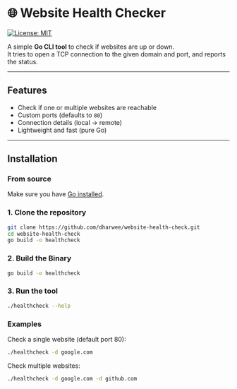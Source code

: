 # 🌐 Website Health Checker


[![License: MIT](https://img.shields.io/badge/License-MIT-blue.svg)](LICENSE)

A simple **Go CLI tool** to check if websites are up or down.  
It tries to open a TCP connection to the given domain and port, and reports the status.

---

##  Features
- Check if one or multiple websites are reachable  
- Custom ports (defaults to `80`)  
- Connection details (local → remote)  
- Lightweight and fast (pure Go)  

---

## Installation

### From source
Make sure you have [Go installed](https://go.dev/doc/install).

### 1. Clone the repository
```sh
git clone https://github.com/dharwee/website-health-check.git
cd website-health-check
go build -o healthcheck

```
### 2. Build the Binary
```sh
go build -o healthcheck
```
### 3. Run the tool
```sh
./healthcheck --help
```

### Examples
Check a single website (default port 80):
```sh
./healthcheck -d google.com
```

Check multiple websites:
```sh
./healthcheck -d google.com -d github.com
```